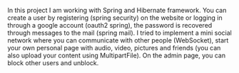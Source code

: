 In this project I am working with Spring and Hibernate framework. You can create a user by registering (spring security) on the website or logging in through a google account (oauth2 spring), the password is recovered through messages to the mail (spring mail).
I tried to implement a mini social network where you can communicate with other people (WebSocket), start your own personal page with audio, video, pictures and friends (you can also upload your content using MultipartFile). On the admin page, you can block other users and unblock.
